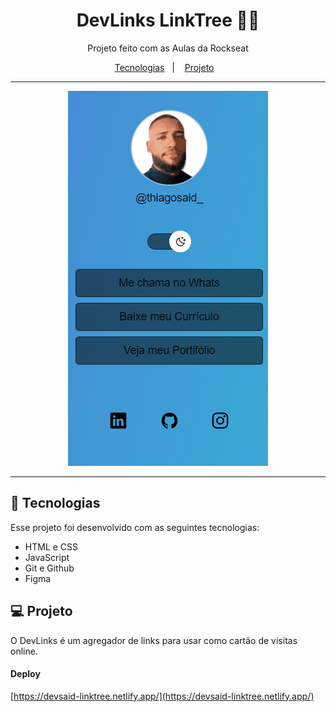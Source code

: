 <h1 align="center"> DevLinks LinkTree 🔗🌳</h1>

<p align="center">
Projeto feito com as Aulas da Rockseat <br/>
</p>

<p align="center">
  <a href="#-tecnologias">Tecnologias</a>&nbsp;&nbsp;&nbsp;|&nbsp;&nbsp;&nbsp;
  <a href="#-projeto">Projeto</a>&nbsp;&nbsp;&nbsp;
</p>

---

<p align="center">
<img src="https://github.com/thiagosaidm/Devlinks---LinkTree/blob/master/preview.gif" alt="nome do gif">
</p>

---



## 🚀 Tecnologias

Esse projeto foi desenvolvido com as seguintes tecnologias:

- HTML e CSS
- JavaScript
- Git e Github
- Figma

## 💻 Projeto

O DevLinks é um agregador de links para usar como cartão de visitas online.

#### Deploy
[https://devsaid-linktree.netlify.app/](https://devsaid-linktree.netlify.app/)

